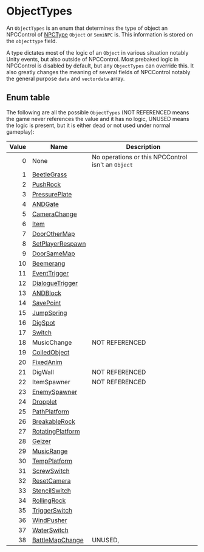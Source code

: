 # ObjectTypes
An `ObjectTypes` is an enum that determines the type of object an NPCControl of [NPCType](NPCType.md) `Object` or `SemiNPC` is. This information is stored on the `objecttype` field.

A type dictates most of the logic of an `Object` in various situation notably Unity events, but also outside of NPCControl. Most prebaked logic in NPCControl is disabled by default, but any `ObjectTypes` can override this. It also greatly changes the meaning of several fields of NPCControl notably the general purpose `data` and `vectordata` array.

## Enum table
The following are all the possible `ObjectTypes` (NOT REFERENCED means the game never references the value and it has no logic, UNUSED means the logic is present, but it is either dead or not used under normal gameplay):

|Value|Name|Description|
|----:|----|----------|
|0|None|No operations or this NPCControl isn't an `Object`|
|1|[BeetleGrass](ObjectTypes/BeetleGrass.md)| |
|2|[PushRock](ObjectTypes/PushRock.md)| |
|3|[PressurePlate](ObjectTypes/PressurePlate.md)| |
|4|[ANDGate](ObjectTypes/ANDGate.md)| |
|5|[CameraChange](ObjectTypes/CameraChange.md)| |
|6|[Item](ObjectTypes/Item.md)| |
|7|[DoorOtherMap](ObjectTypes/DoorOtherMap.md)| |
|8|[SetPlayerRespawn](ObjectTypes/SetPlayerRespawn.md)| |
|9|[DoorSameMap](ObjectTypes/DoorSameMap.md)| |
|10|[Beemerang](ObjectTypes/Beemerang.md)| |
|11|[EventTrigger](ObjectTypes/EventTrigger.md)| |
|12|[DialogueTrigger](ObjectTypes/DialogueTrigger.md)| |
|13|[ANDBlock](ObjectTypes/ANDBlock.md)| |
|14|[SavePoint](ObjectTypes/SavePoint.md)| |
|15|[JumpSpring](ObjectTypes/JumpSpring.md)| |
|16|[DigSpot](ObjectTypes/DigSpot.md)| |
|17|[Switch](ObjectTypes/Switch.md)| |
|18|MusicChange|NOT REFERENCED|
|19|[CoiledObject](ObjectTypes/CoiledObject.md)| |
|20|[FixedAnim](ObjectTypes/FixedAnim.md)| |
|21|DigWall|NOT REFERENCED|
|22|ItemSpawner|NOT REFERENCED|
|23|[EnemySpawner](ObjectTypes/EnemySpawner.md)| |
|24|[Dropplet](ObjectTypes/Dropplet.md)| |
|25|[PathPlatform](ObjectTypes/PathPlatform.md)| |
|26|[BreakableRock](ObjectTypes/BreakableRock.md)| |
|27|[RotatingPlatform](ObjectTypes/RotatingPlatform.md)| |
|28|[Geizer](ObjectTypes/Geizer.md)| |
|29|[MusicRange](ObjectTypes/MusicRange.md)| |
|30|[TempPlatform](ObjectTypes/TempPlatform.md)| |
|31|[ScrewSwitch](ObjectTypes/ScrewSwitch.md)| |
|32|[ResetCamera](ObjectTypes/ResetCamera.md)| |
|33|[StencilSwitch](ObjectTypes/StencilSwitch.md)| |
|34|[RollingRock](ObjectTypes/RollingRock.md)| |
|35|[TriggerSwitch](ObjectTypes/TriggerSwitch.md)| |
|36|[WindPusher](ObjectTypes/WindPusher.md)| |
|37|[WaterSwitch](ObjectTypes/WaterSwitch.md)| |
|38|[BattleMapChange](ObjectTypes/BattleMapChange.md)|UNUSED, |
